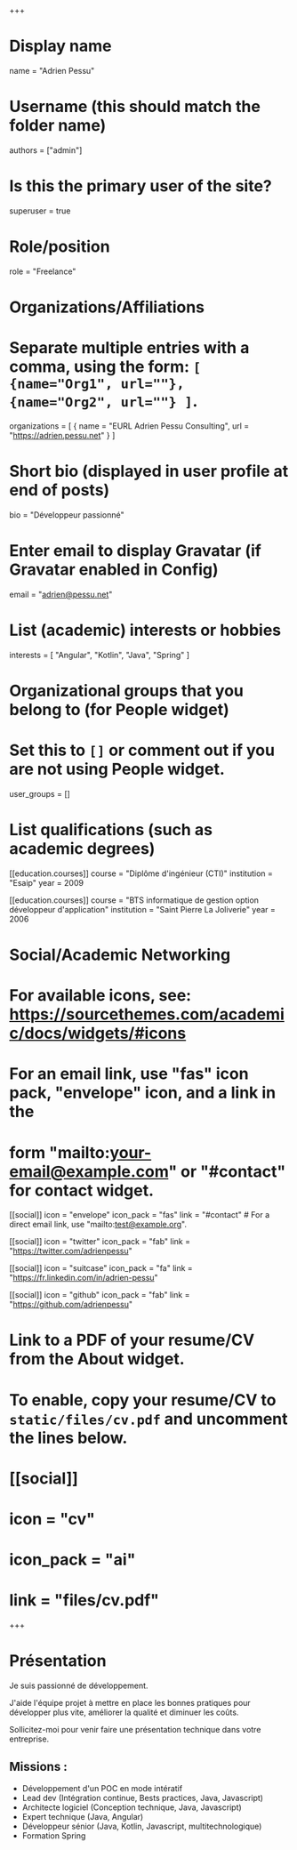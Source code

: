 +++
# Display name
name = "Adrien Pessu"

# Username (this should match the folder name)
authors = ["admin"]

# Is this the primary user of the site?
superuser = true

# Role/position
role = "Freelance"

# Organizations/Affiliations
#   Separate multiple entries with a comma, using the form: `[ {name="Org1", url=""}, {name="Org2", url=""} ]`.
organizations = [ { name = "EURL Adrien Pessu Consulting", url = "https://adrien.pessu.net" } ]

# Short bio (displayed in user profile at end of posts)
bio = "Développeur passionné"

# Enter email to display Gravatar (if Gravatar enabled in Config)
email = "adrien@pessu.net"

# List (academic) interests or hobbies
interests = [
  "Angular",
  "Kotlin",
  "Java",
  "Spring"
]

# Organizational groups that you belong to (for People widget)
#   Set this to `[]` or comment out if you are not using People widget.
user_groups = []

# List qualifications (such as academic degrees)
[[education.courses]]
  course = "Diplôme d'ingénieur (CTI)"
  institution = "Esaip"
  year = 2009

[[education.courses]]
  course = "BTS informatique de gestion option développeur d'application"
  institution = "Saint Pierre La Joliverie"
  year = 2006

# Social/Academic Networking
# For available icons, see: https://sourcethemes.com/academic/docs/widgets/#icons
#   For an email link, use "fas" icon pack, "envelope" icon, and a link in the
#   form "mailto:your-email@example.com" or "#contact" for contact widget.

[[social]]
  icon = "envelope"
  icon_pack = "fas"
  link = "#contact"  # For a direct email link, use "mailto:test@example.org".

[[social]]
  icon = "twitter"
  icon_pack = "fab"
  link = "https://twitter.com/adrienpessu"

[[social]]
  icon = "suitcase"
  icon_pack = "fa"
  link = "https://fr.linkedin.com/in/adrien-pessu"

[[social]]
  icon = "github"
  icon_pack = "fab"
  link = "https://github.com/adrienpessu"

# Link to a PDF of your resume/CV from the About widget.
# To enable, copy your resume/CV to `static/files/cv.pdf` and uncomment the lines below.
# [[social]]
#   icon = "cv"
#   icon_pack = "ai"
#   link = "files/cv.pdf"

+++

# Présentation

Je suis passionné de développement.

J'aide l'équipe projet à mettre en place les bonnes pratiques pour développer plus vite, améliorer la qualité et diminuer les coûts.

Sollicitez-moi pour venir faire une présentation technique dans votre entreprise.

## Missions : 

* Développement d'un POC en mode intératif
* Lead dev (Intégration continue, Bests practices, Java, Javascript)
* Architecte logiciel (Conception technique, Java, Javascript)
* Expert technique (Java, Angular)
* Développeur sénior (Java, Kotlin, Javascript, multitechnologique)
* Formation Spring
